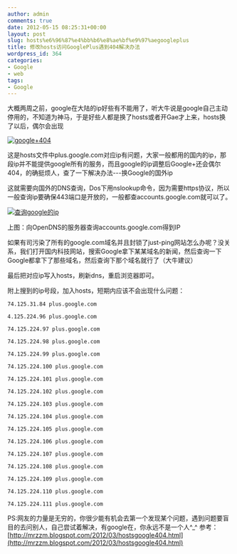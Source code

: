 ```yaml
---
author: admin
comments: true
date: 2012-05-15 08:25:31+00:00
layout: post
slug: hosts%e6%96%87%e4%bb%b6%e8%ae%bf%e9%97%aegoogleplus
title: 修改hosts访问GooglePlus遇到404解决办法
wordpress_id: 364
categories:
- Google
- web
tags:
- Google
---
```


大概两周之前，google在大陆的ip好些有不能用了，听大牛说是google自己主动停用的，不知道为神马，于是好些人都是换了hosts或者开Gae才上来，hosts换了以后，偶尔会出现

[![google+404](http://i-deally.info/blog/wp-content/uploads/2012/05/Unnamed-QQ-Screenqwshot.bmp)](http://i-deally.info/blog/wp-content/uploads/2012/05/Unnamed-QQ-Screenqwshot.bmp)















这是hosts文件中plus.google.com对应ip有问题，大家一般都用的国内的ip，那段ip并不能提供google所有的服务，而且google的ip调整后Google+还会偶尔404，的确挺烦人，查了一下解决办法---换Google的国外ip

这就需要向国外的DNS查询，Dos下用nslookup命令，因为需要https协议，所以一般查询ip要确保443端口是开放的，一般都查accounts.google.com就可以了。

[![查询google的ip](http://i-deally.info/blog/wp-content/uploads/2012/05/QQ截图20120513205341.bmp)](http://i-deally.info/blog/wp-content/uploads/2012/05/QQ截图20120513205341.bmp)



















上图：向OpenDNS的服务器查询accounts.google.com得到IP

如果有司污染了所有的google.com域名并且封锁了just-ping网站怎么办呢？没关系，我们打开国内科技网站，搜索Google拿下某某域名的新闻，然后查询一下Google都拿下了那些域名，然后查询下那个域名就行了（大牛建议）

最后把对应ip写入hosts，刷新dns，重启浏览器即可。

附上搜到的ip号段，加入hosts，短期内应该不会出现什么问题：

    
    74.125.31.84 plus.google.com
    
    4.125.224.96 plus.google.com
    
    74.125.224.97 plus.google.com
    
    74.125.224.98 plus.google.com
    
    74.125.224.99 plus.google.com
    
    74.125.224.100 plus.google.com
    
    74.125.224.101 plus.google.com
    
    74.125.224.102 plus.google.com
    
    74.125.224.103 plus.google.com
    
    74.125.224.104 plus.google.com
    
    74.125.224.105 plus.google.com
    
    74.125.224.106 plus.google.com
    
    74.125.224.107 plus.google.com
    
    74.125.224.108 plus.google.com
    
    74.125.224.109 plus.google.com
    
    74.125.224.110 plus.google.com
    
    74.125.224.111 plus.google.com


PS:网友的力量是无穷的，你很少能有机会去第一个发现某个问题，遇到问题要盲目的去问别人，自己尝试着解决，有google在，你永远不是一个人^_^
参考：[http://mrzzm.blogspot.com/2012/03/hostsgoogle404.html](http://mrzzm.blogspot.com/2012/03/hostsgoogle404.html)






